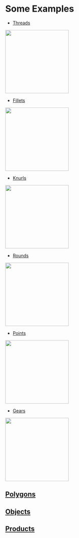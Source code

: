 # Some Examples
- [Threads](https://github.com/UBaer21/UB.scad/blob/main/examples/UBexamples/Threads.scad)
<img src="https://user-images.githubusercontent.com/93376232/147410517-802e9756-4f5c-4f08-bb10-44d87cdc9afc.png" width=200>

- [Fillets](https://github.com/UBaer21/UB.scad/blob/main/examples/UBexamples/Fillets.scad)
<img src="https://user-images.githubusercontent.com/93376232/146891127-81b9a564-45fd-4383-8626-72aa69a600f8.png" width=200>

- [Knurls](https://github.com/UBaer21/UB.scad/blob/main/examples/UBexamples/Knurls.scad)
<img src="https://user-images.githubusercontent.com/93376232/147560301-4e6cbc35-8d7e-4058-98d6-d4ecef40f1fa.png" width=200>

- [Rounds](https://github.com/UBaer21/UB.scad/blob/main/examples/UBexamples/Rounds.scad)
<img src="https://user-images.githubusercontent.com/93376232/148516779-0514cf69-b90b-419f-8304-65aea849ef73.png" width=200>

- [Points](https://github.com/UBaer21/UB.scad/blob/main/examples/UBexamples/Points.scad)
<img src="https://user-images.githubusercontent.com/93376232/149090162-b77003f1-c82c-4869-be0c-fef0ac50725c.png" width=200>

- [Gears](https://github.com/UBaer21/UB.scad/blob/main/examples/UBexamples/Gears.scad)
<img src="https://user-images.githubusercontent.com/93376232/152674302-b169a9d5-d316-4abb-ad65-427897672647.png" width=200>


## [Polygons](https://github.com/UBaer21/UB.scad/blob/main/examples/UBexamples/Polygons.scad)

## [Objects](https://github.com/UBaer21/UB.scad/blob/main/examples/UBexamples/Objects.scad)

## [Products](https://github.com/UBaer21/UB.scad/blob/main/examples/UBexamples/Products.scad)

